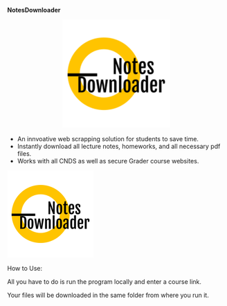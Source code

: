 **NotesDownloader**

<p align="center">
  <img src="logo/logo.png" width="250" alt="logo">
</p>


- An innvoative web scrapping solution for students to save time.
- Instantly download all lecture notes, homeworks, and all necessary pdf files. 
- Works with all CNDS as well as secure Grader course websites. 

![NotesDownloader](logo/logo.png)

How to Use:

All you have to do is run the program locally and enter a course link.

Your files will be downloaded in the same folder from where you run it.